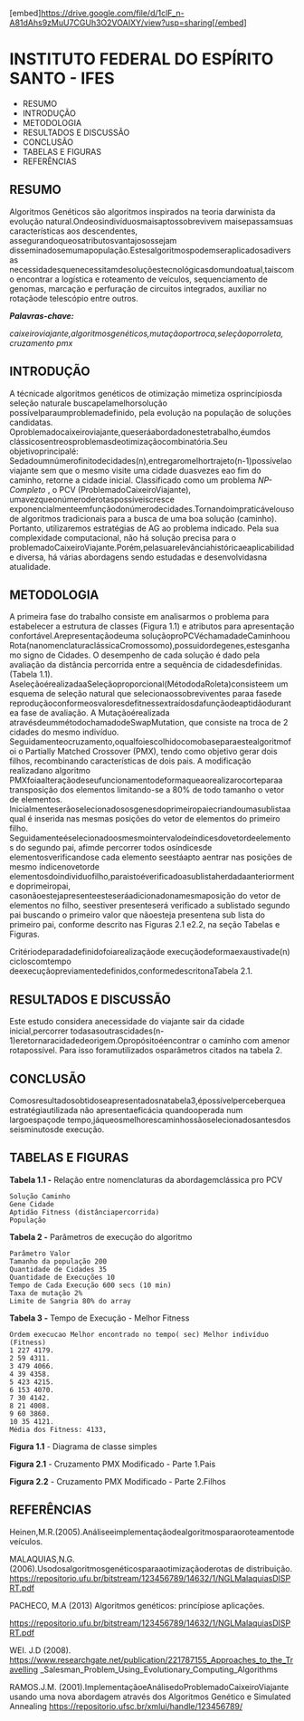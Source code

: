 [embed]https://drive.google.com/file/d/1clF_n-A81dAhs9zMuU7CGUh3O2VOAIXY/view?usp=sharing[/embed]

# INSTITUTO FEDERAL DO ESPÍRITO SANTO - IFES

- RESUMO
- INTRODUÇÃO
- METODOLOGIA
- RESULTADOS E DISCUSSÃO
- CONCLUSÃO
- TABELAS E FIGURAS
- REFERÊNCIAS


## RESUMO

Algoritmos Genéticos são algoritmos inspirados na teoria darwinista da
evolução natural.Ondeosindivíduosmaisaptossobrevivem maisepassamsuas
características aos descendentes, assegurandoqueosatributosvantajosossejam
disseminadosemumapopulação.Estesalgoritmospodemseraplicadosadiversas
necessidadesquenecessitamdesoluçõestecnológicasdomundoatual,taiscomo
encontrar a logística e roteamento de veículos, sequenciamento de genomas,
marcação e perfuração de circuitos integrados, auxiliar no rotaçãode telescópio
entre outros.

**_Palavras-chave:_**

_caixeiroviajante,algoritmosgenéticos,mutaçãoportroca,seleçãoporroleta,
cruzamento pmx_


## INTRODUÇÃO

A técnicade algoritmos genéticos de otimização mimetiza osprincípiosda
seleção naturale buscapelamelhorsolução possívelparaumproblemadefinido,
pela evolução na população de soluções candidatas.
Oproblemadocaixeiroviajante,queseráabordadonestetrabalho,éumdos
clássicosentreosproblemasdeotimizaçãocombinatória.Seu objetivoprincipalé:
Sedadoumnúmerofinitodecidades(n),entregaromelhortrajeto(n-1)possívelao
viajante sem que o mesmo visite uma cidade duasvezes eao fim do caminho,
retorne a cidade inicial. Classificado como um problema _NP-Completo_ , o PCV
(ProblemadoCaixeiroViajante), umavezqueonúmeroderotaspossíveiscresce
exponencialmenteemfunçãodonúmerodecidades.Tornandoimpraticávelousode
algoritmos tradicionais para a busca de uma boa solução (caminho). Portanto,
utilizaremos estratégias de AG ao problema indicado.
Pela sua complexidade computacional, não há solução precisa para o
problemadoCaixeiroViajante.Porém,pelasuarelevânciahistóricaeaplicabilidade
diversa, há várias abordagens sendo estudadas e desenvolvidasna atualidade.


## METODOLOGIA

A primeira fase do trabalho consiste em analisarmos o problema para
estabelecer a estrutura de classes (Figura 1.1) e atributos para apresentação
confortável.Arepresentaçãodeuma soluçãoproPCVéchamadadeCaminhoou
Rota(nanomenclaturaclássicaCromossomo),possuidordegenes,estesganhamo
signo de Cidades. O desempenho de cada solução é dado pela avaliação da
distância percorrida entre a sequência de cidadesdefinidas. (Tabela 1.1).
AseleçãoérealizadaaSeleçãoproporcional(MétododaRoleta)consisteem
um esquema de seleção natural que selecionaossobreviventes paraa fasede
reproduçãoconformeosvaloresdefitnessextraídosdafunçãodeaptidãodurantea
fase de avaliação.
A Mutaçãoérealizada atravésdeummétodochamadodeSwapMutation,
que consiste na troca de 2 cidades do mesmo indivíduo.
Seguidamenteocruzamento,oqualfoiescolhidocomobaseparaestealgoritmofoi
o Partially Matched Crossover (PMX), tendo como objetivo gerar dois filhos,
recombinando características de dois pais. A modificação realizadano algoritmo
PMXfoiaalteraçãodeseufuncionamentodeformaqueaorealizarocorteparaa
transposição dos elementos limitando-se a 80% de todo tamanho o vetor de
elementos.
Inicialmenteserãoselecionadososgenesdoprimeiropaiecriandoumasublistaa
qual é inserida nas mesmas posições do vetor de elementos do primeiro filho.
Seguidamenteéselecionadoosmesmointervalodeíndicesdovetordeelementos
do segundo pai, afimde percorrer todos osíndicesde elementosverificandose
cada elemento seestáapto aentrar nas posições de mesmo índicenovetorde
elementosdoindividuofilho,paraistoéverificadoasublistaherdadaanteriormente
doprimeiropai, casonãoestejapresenteesteseráadicionadonamesmaposição
do vetor de elementos no filho, seestiver presenteserá verificado a sublistado
segundo pai buscando o primeiro valor que nãoesteja presentena sub lista do
primeiro pai, conforme descrito nas Figuras 2.1 e2.2, na seção Tabelas e Figuras.


Critériodeparadadefinidofoiarealizaçãode execuçãodeformaexaustivade(n)
cicloscomtempo deexecuçãopreviamentedefinidos,conformedescritonaTabela
2.1.


## RESULTADOS E DISCUSSÃO

Este estudo considera anecessidade do viajante sair da cidade inicial,percorrer
todasasoutrascidades(n-1)eretornaracidadedeorigem.Opropósitoéencontrar
o caminho com amenor rotapossível. Para isso foramutilizados osparâmetros
citados na tabela 2.


## CONCLUSÃO

Comosresultadosobtidoseapresentadosnatabela3,épossívelperceberquea
estratégiautilizada não apresentaeficácia quandooperada num largoespaçode
tempo,jáqueosmelhorescaminhossãoselecionadosantesdos seisminutosde
execução.


## TABELAS E FIGURAS

**Tabela 1.1 -** Relação entre nomenclaturas da abordagemclássica pro PCV

```
Solução Caminho
Gene Cidade
Aptidão Fitness (distânciapercorrida)
População
```
**Tabela 2 -** Parâmetros de execução do algoritmo

```
Parâmetro Valor
Tamanho da população 200
Quantidade de Cidades 35
Quantidade de Execuções 10
Tempo de Cada Execução 600 secs (10 min)
Taxa de mutação 2%
Limite de Sangria 80% do array
```
**Tabela 3 -** Tempo de Execução - Melhor Fitness

```
Ordem execucao Melhor encontrado no tempo( sec) Melhor indivíduo (Fitness)
1 227 4179.
2 59 4311.
3 479 4066.
4 39 4358.
5 423 4215.
6 153 4070.
7 30 4142.
8 21 4008.
9 60 3860.
10 35 4121.
Média dos Fitness: 4133,
```

**Figura 1.1** - Diagrama de classe simples

**Figura 2.1** - Cruzamento PMX Modificado - Parte 1.Pais


**Figura 2.2** - Cruzamento PMX Modificado - Parte 2.Filhos


## REFERÊNCIAS

Heinen,M.R.(2005).Análiseeimplementaçãodealgoritmosparaoroteamentode
veículos.

MALAQUIAS,N.G.(2006).Usodosalgoritmosgenéticosparaaotimizaçãoderotas
de distribuição.
https://repositorio.ufu.br/bitstream/123456789/14632/1/NGLMalaquiasDISPRT.pdf

PACHECO, M.A (2013) Algoritmos genéticos: princípiose aplicações.

https://repositorio.ufu.br/bitstream/123456789/14632/1/NGLMalaquiasDISPRT.pdf

WEI. J.D (2008).
https://www.researchgate.net/publication/221787155_Approaches_to_the_Travelling
_Salesman_Problem_Using_Evolutionary_Computing_Algorithms

RAMOS.J.M. (2001).ImplementaçãoeAnálisedoProblemadoCaixeiroViajante
usando uma nova abordagem através dos Algoritmos Genético e Simulated
Annealing https://repositorio.ufsc.br/xmlui/handle/123456789/


